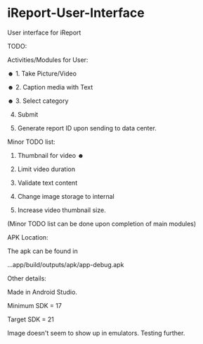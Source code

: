 iReport-User-Interface
======================

User interface for iReport

TODO:

Activities/Modules for User:

☻ 1. Take Picture/Video

☻ 2. Caption media with Text

☻  3. Select category

  4. Submit

  5. Generate report ID upon sending to data center.

Minor TODO list:

1. Thumbnail for video ☻

2. Limit video duration

3. Validate text content

4. Change image storage to internal

5. Increase video thumbnail size.

(Minor TODO list can be done upon completion of main modules)

APK Location:

The apk can be found in 

...app/build/outputs/apk/app-debug.apk


Other details:

Made in Android Studio.

Minimum SDK = 17

Target SDK = 21

Image doesn't seem to show up in emulators. Testing further.
